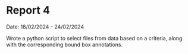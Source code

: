 # Report 4

Date: 18/02/2024 - 24/02/2024

Wrote a python script to select files from data based on a criteria, along with the corresponding bound box annotations.